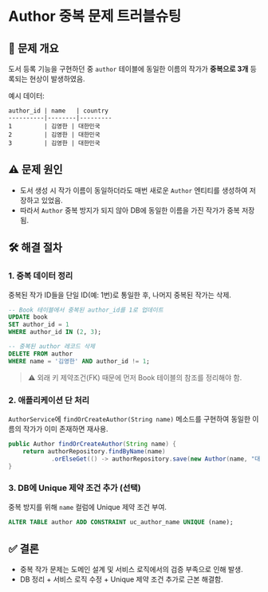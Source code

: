 
# Author 중복 문제 트러블슈팅

## 📌 문제 개요
도서 등록 기능을 구현하던 중 `author` 테이블에 동일한 이름의 작가가 **중복으로 3개** 등록되는 현상이 발생하였음.

예시 데이터:
```
author_id | name   | country
----------|--------|---------
1         | 김영한 | 대한민국
2         | 김영한 | 대한민국
3         | 김영한 | 대한민국
```

## ⚠️ 문제 원인
- 도서 생성 시 작가 이름이 동일하더라도 매번 새로운 `Author` 엔티티를 생성하여 저장하고 있었음.
- 따라서 `Author` 중복 방지가 되지 않아 DB에 동일한 이름을 가진 작가가 중복 저장됨.

## 🛠️ 해결 절차

### 1. 중복 데이터 정리
중복된 작가 ID들을 단일 ID(예: 1번)로 통일한 후, 나머지 중복된 작가는 삭제.

```sql
-- Book 테이블에서 중복된 author_id를 1로 업데이트
UPDATE book
SET author_id = 1
WHERE author_id IN (2, 3);

-- 중복된 author 레코드 삭제
DELETE FROM author
WHERE name = '김영한' AND author_id != 1;
```

> ⚠️ 외래 키 제약조건(FK) 때문에 먼저 Book 테이블의 참조를 정리해야 함.

### 2. 애플리케이션 단 처리
`AuthorService`에 `findOrCreateAuthor(String name)` 메소드를 구현하여 동일한 이름의 작가가 이미 존재하면 재사용.

```java
public Author findOrCreateAuthor(String name) {
    return authorRepository.findByName(name)
            .orElseGet(() -> authorRepository.save(new Author(name, "대한민국")));
}
```

### 3. DB에 Unique 제약 조건 추가 (선택)
중복 방지를 위해 `name` 컬럼에 Unique 제약 조건 부여.

```sql
ALTER TABLE author ADD CONSTRAINT uc_author_name UNIQUE (name);
```

## ✅ 결론
- 중복 작가 문제는 도메인 설계 및 서비스 로직에서의 검증 부족으로 인해 발생.
- DB 정리 + 서비스 로직 수정 + Unique 제약 조건 추가로 근본 해결함.
